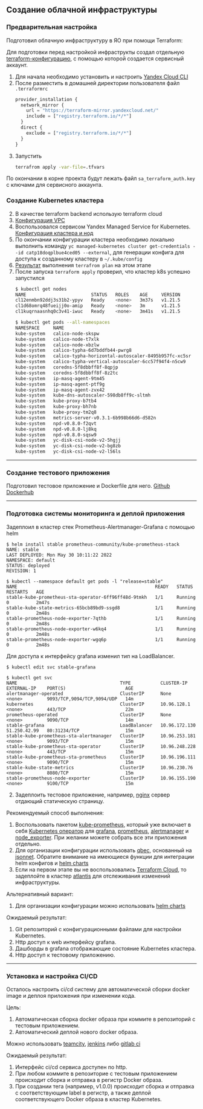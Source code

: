 ## Создание облачной инфраструктуры

### Предварительная настройка
Подготовил облачную инфраструктуру в ЯО при помощи Terraform:

Для подготовки перед настройкой инфраструкты создал отдельную [terraform-конфигурацию](./init), с помощью которой создается сервисный аккаунт.
1. Для начала необходимо установить и настроить [Yandex Cloud CLI](https://cloud.yandex.ru/docs/cli/quickstart)
2. После разместить в домашней директории пользователя файл `.terraformrc`
    ```js
    provider_installation {
      network_mirror {
        url = "https://terraform-mirror.yandexcloud.net/"
        include = ["registry.terraform.io/*/*"]
      }
      direct {
        exclude = ["registry.terraform.io/*/*"]
      }
    }
    ```
3. Запустить 
    ```sh
    terrafrom apply -var-file=.tfvars
    ```
По окончании в корне проекта будут лежать файл `sa_terraform_auth.key`  с ключами для сервисного аккаунта.  

### Создание Kubernetes кластера

2. В качестве terraform backend использую terraform cloud
3. [Конфигурация VPC](vpc.tf)
2. Воспользовался сервисом Yandex Managed Service for Kubernetes.  
[Конфигурация кластера и нод](cluster.tf)      
3. По окончании конфигурации кластера необходимо локально выполнить команду 
`yc managed-kubernetes cluster get-credentials --id catp18doqplbue4ced05 --external`, для генерации конфига для доступа к созданному кластеру в `~/.kube/config`
4. [Результат](files/tf_plan1.md) выполнения `terrafrom plan` на этом этапе
5. После запуска `terraform apply` проверил, что кластер k8s успешно запустился
    ```sh
    $ kubectl get nodes
    NAME                        STATUS   ROLES    AGE     VERSION
    cl12enmbn92ddj3s31b2-ypyv   Ready    <none>   3m37s   v1.21.5
    cl1d68omrq48fueijj0o-amip   Ready    <none>   3m      v1.21.5
    cl1kuqrnaasnhq0c3v41-iwuc   Ready    <none>   3m41s   v1.21.5

    $ kubectl get pods --all-namespaces
    NAMESPACE     NAME                                                  READY   STATUS    RESTARTS   AGE
    kube-system   calico-node-skspw                                     1/1     Running   0          5m19s
    kube-system   calico-node-t7xlk                                     1/1     Running   0          4m39s
    kube-system   calico-node-xbzlw                                     1/1     Running   0          5m16s
    kube-system   calico-typha-6d7bddfb44-pwrg8                         1/1     Running   0          4m5s
    kube-system   calico-typha-horizontal-autoscaler-8495b957fc-xc5sr   1/1     Running   0          8m31s
    kube-system   calico-typha-vertical-autoscaler-6cc57f94f4-n5cw9     1/1     Running   3          8m31s
    kube-system   coredns-5f8dbbff8f-8qpjp                              1/1     Running   0          4m52s
    kube-system   coredns-5f8dbbff8f-8z2tc                              1/1     Running   0          8m29s
    kube-system   ip-masq-agent-9tm45                                   1/1     Running   0          5m19s
    kube-system   ip-masq-agent-ptf9g                                   1/1     Running   0          5m15s
    kube-system   ip-masq-agent-zvx42                                   1/1     Running   0          4m39s
    kube-system   kube-dns-autoscaler-598db8ff9c-sltmh                  1/1     Running   0          8m18s
    kube-system   kube-proxy-b7tb4                                      1/1     Running   0          4m39s
    kube-system   kube-proxy-bh7nb                                      1/1     Running   0          5m15s
    kube-system   kube-proxy-tm2q8                                      1/1     Running   0          5m19s
    kube-system   metrics-server-v0.3.1-6b998b66d6-d582n                2/2     Running   0          4m52s
    kube-system   npd-v0.8.0-f2qvt                                      1/1     Running   0          4m39s
    kube-system   npd-v0.8.0-lj8kq                                      1/1     Running   0          5m19s
    kube-system   npd-v0.8.0-sqsw9                                      1/1     Running   0          5m15s
    kube-system   yc-disk-csi-node-v2-5hgjj                             6/6     Running   0          5m19s
    kube-system   yc-disk-csi-node-v2-bg8zb                             6/6     Running   0          5m16s
    kube-system   yc-disk-csi-node-v2-l56ls                             6/6     Running   0          4m39s
    ``` 

---
### Создание тестового приложения

Подготовил тестовое приложение и Dockerfile для него.
[Github](https://github.com/nchepurnenko/d-app)  
[Dockerhub](https://hub.docker.com/r/chebyrek/d-app)

---
### Подготовка cистемы мониторинга и деплой приложения

Задеплоил в кластер стек Prometheus-Alertmanager-Grafana с помощью helm
```
$ helm install stable prometheus-community/kube-prometheus-stack
NAME: stable
LAST DEPLOYED: Mon May 30 10:11:22 2022
NAMESPACE: default
STATUS: deployed
REVISION: 1

$ kubectl --namespace default get pods -l "release=stable"
NAME                                                   READY   STATUS    RESTARTS   AGE
stable-kube-prometheus-sta-operator-6ff96ff48d-9tmkh   1/1     Running   0          2m47s
stable-kube-state-metrics-65bcb89bd9-ssgd8             1/1     Running   0          2m48s
stable-prometheus-node-exporter-7qthb                  1/1     Running   0          2m48s
stable-prometheus-node-exporter-w6kq4                  1/1     Running   0          2m48s
stable-prometheus-node-exporter-wgq6p                  1/1     Running   0          2m48s
```
Для доступа к интерфейсу grafana изменил тип на LoadBalancer.
```
$ kubectl edit svc stable-grafana

$ kubectl get svc
NAME                                      TYPE           CLUSTER-IP      EXTERNAL-IP    PORT(S)                      AGE
alertmanager-operated                     ClusterIP      None            <none>         9093/TCP,9094/TCP,9094/UDP   14m
kubernetes                                ClusterIP      10.96.128.1     <none>         443/TCP                      22m
prometheus-operated                       ClusterIP      None            <none>         9090/TCP                     14m
stable-grafana                            LoadBalancer   10.96.172.130   51.250.42.99   80:31234/TCP                 15m
stable-kube-prometheus-sta-alertmanager   ClusterIP      10.96.253.181   <none>         9093/TCP                     15m
stable-kube-prometheus-sta-operator       ClusterIP      10.96.248.228   <none>         443/TCP                      15m
stable-kube-prometheus-sta-prometheus     ClusterIP      10.96.196.111   <none>         9090/TCP                     15m
stable-kube-state-metrics                 ClusterIP      10.96.230.76    <none>         8080/TCP                     15m
stable-prometheus-node-exporter           ClusterIP      10.96.155.190   <none>         9100/TCP                     15m
```

2. Задеплоить тестовое приложение, например, [nginx](https://www.nginx.com/) сервер отдающий статическую страницу.

Рекомендуемый способ выполнения:
1. Воспользовать пакетом [kube-prometheus](https://github.com/prometheus-operator/kube-prometheus), который уже включает в себя [Kubernetes оператор](https://operatorhub.io/) для [grafana](https://grafana.com/), [prometheus](https://prometheus.io/), [alertmanager](https://github.com/prometheus/alertmanager) и [node_exporter](https://github.com/prometheus/node_exporter). При желании можете собрать все эти приложения отдельно.
2. Для организации конфигурации использовать [qbec](https://qbec.io/), основанный на [jsonnet](https://jsonnet.org/). Обратите внимание на имеющиеся функции для интеграции helm конфигов и [helm charts](https://helm.sh/)
3. Если на первом этапе вы не воспользовались [Terraform Cloud](https://app.terraform.io/), то задеплойте в кластер [atlantis](https://www.runatlantis.io/) для отслеживания изменений инфраструктуры.

Альтернативный вариант:
1. Для организации конфигурации можно использовать [helm charts](https://helm.sh/)

Ожидаемый результат:
1. Git репозиторий с конфигурационными файлами для настройки Kubernetes.
2. Http доступ к web интерфейсу grafana.
3. Дашборды в grafana отображающие состояние Kubernetes кластера.
4. Http доступ к тестовому приложению.

---
### Установка и настройка CI/CD

Осталось настроить ci/cd систему для автоматической сборки docker image и деплоя приложения при изменении кода.

Цель:

1. Автоматическая сборка docker образа при коммите в репозиторий с тестовым приложением.
2. Автоматический деплой нового docker образа.

Можно использовать [teamcity](https://www.jetbrains.com/ru-ru/teamcity/), [jenkins](https://www.jenkins.io/) либо [gitlab ci](https://about.gitlab.com/stages-devops-lifecycle/continuous-integration/)

Ожидаемый результат:

1. Интерфейс ci/cd сервиса доступен по http.
2. При любом коммите в репозиторие с тестовым приложением происходит сборка и отправка в регистр Docker образа.
3. При создании тега (например, v1.0.0) происходит сборка и отправка с соответствующим label в регистр, а также деплой соответствующего Docker образа в кластер Kubernetes.